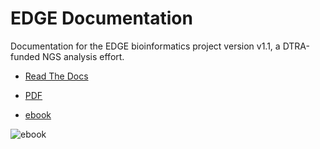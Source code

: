 EDGE Documentation
==================

Documentation for the EDGE bioinformatics project version v1.1, a DTRA-funded NGS analysis effort.

* [Read The Docs](http://edge.readthedocs.org/)

* [PDF](https://readthedocs.org/projects/edge/downloads/pdf/latest/)

* [ebook](https://readthedocs.org/projects/edge/downloads/epub/latest/)

![ebook](https://bytebucket.org/nmrcjoe/edge-docs/raw/a224a36166901772efc558343007c6b25a131aa4/ebook.png)
